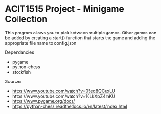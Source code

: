 # ACIT1515 Project - Minigame Collection

This program allows you to pick between multiple games.
Other games can be added by creating a start() function that starts the game and adding the appropriate file name to config.json

Dependancies
 - pygame
 - python-chess
 - stockfish

Sources
 - https://www.youtube.com/watch?v=05eq8QCuxLU
 - https://www.youtube.com/watch?v=16LkXpZ4mKU
 - https://www.pygame.org/docs/
 - https://python-chess.readthedocs.io/en/latest/index.html

